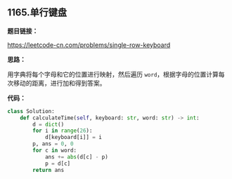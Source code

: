 ## 1165.单行键盘

**题目链接：**

https://leetcode-cn.com/problems/single-row-keyboard

**思路：**

用字典将每个字母和它的位置进行映射，然后遍历 `word`，根据字母的位置计算每次移动的距离，进行加和得到答案。


**代码：**
```python
class Solution:
    def calculateTime(self, keyboard: str, word: str) -> int:
        d = dict()
        for i in range(26):
            d[keyboard[i]] = i
        p, ans = 0, 0
        for c in word:
            ans += abs(d[c] - p)
            p = d[c]
        return ans
```


